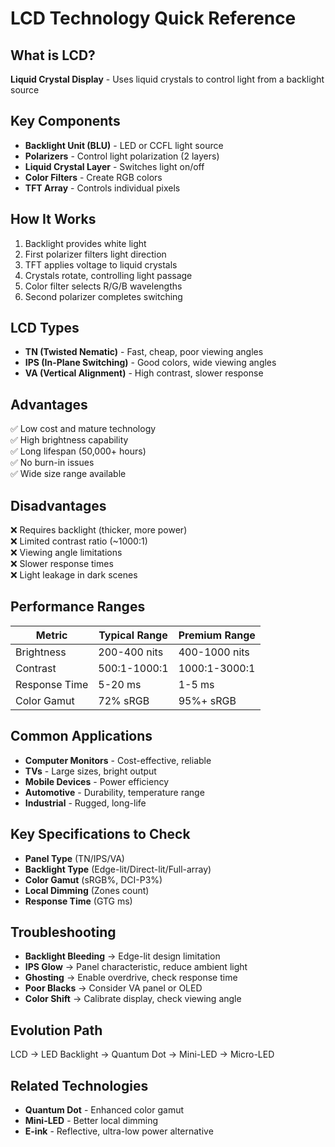 # LCD Technology Quick Reference

## What is LCD?
**Liquid Crystal Display** - Uses liquid crystals to control light from a backlight source

## Key Components
- **Backlight Unit (BLU)** - LED or CCFL light source
- **Polarizers** - Control light polarization (2 layers)
- **Liquid Crystal Layer** - Switches light on/off
- **Color Filters** - Create RGB colors
- **TFT Array** - Controls individual pixels

## How It Works
1. Backlight provides white light
2. First polarizer filters light direction
3. TFT applies voltage to liquid crystals
4. Crystals rotate, controlling light passage
5. Color filter selects R/G/B wavelengths
6. Second polarizer completes switching

## LCD Types
- **TN (Twisted Nematic)** - Fast, cheap, poor viewing angles
- **IPS (In-Plane Switching)** - Good colors, wide viewing angles
- **VA (Vertical Alignment)** - High contrast, slower response

## Advantages
✅ Low cost and mature technology  
✅ High brightness capability  
✅ Long lifespan (50,000+ hours)  
✅ No burn-in issues  
✅ Wide size range available  

## Disadvantages
❌ Requires backlight (thicker, more power)  
❌ Limited contrast ratio (~1000:1)  
❌ Viewing angle limitations  
❌ Slower response times  
❌ Light leakage in dark scenes  

## Performance Ranges
| Metric | Typical Range | Premium Range |
|--------|---------------|---------------|
| Brightness | 200-400 nits | 400-1000 nits |
| Contrast | 500:1-1000:1 | 1000:1-3000:1 |
| Response Time | 5-20 ms | 1-5 ms |
| Color Gamut | 72% sRGB | 95%+ sRGB |

## Common Applications
- **Computer Monitors** - Cost-effective, reliable
- **TVs** - Large sizes, bright output
- **Mobile Devices** - Power efficiency
- **Automotive** - Durability, temperature range
- **Industrial** - Rugged, long-life

## Key Specifications to Check
- **Panel Type** (TN/IPS/VA)
- **Backlight Type** (Edge-lit/Direct-lit/Full-array)
- **Color Gamut** (sRGB%, DCI-P3%)
- **Local Dimming** (Zones count)
- **Response Time** (GTG ms)

## Troubleshooting
- **Backlight Bleeding** → Edge-lit design limitation
- **IPS Glow** → Panel characteristic, reduce ambient light
- **Ghosting** → Enable overdrive, check response time
- **Poor Blacks** → Consider VA panel or OLED
- **Color Shift** → Calibrate display, check viewing angle

## Evolution Path
LCD → LED Backlight → Quantum Dot → Mini-LED → Micro-LED

## Related Technologies
- **Quantum Dot** - Enhanced color gamut
- **Mini-LED** - Better local dimming
- **E-ink** - Reflective, ultra-low power alternative